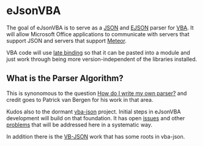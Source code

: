 # eJsonVBA

The goal of eJsonVBA is to serve as a [JSON](http://www.json.org/) and [EJSON](http://stackoverflow.com/questions/23754969/why-does-meteor-use-ejson-and-not-bson-directly) parser for [VBA](http://msdn.microsoft.com/en-us/library/office/gg264383(v=office.15).aspx). It will allow Microsoft Office applications to communicate with servers that support JSON and servers that support [Meteor](https://www.meteor.com/).

VBA code will use [late binding](http://excelmatters.com/2013/09/23/vba-references-and-early-binding-vs-late-binding/) so that it can be pasted into a module and just work through being more version-independent of the libraries installed.

## What is the Parser Algorithm?

This is synonomous to the question [How do I write my own parser?](http://techblog.procurios.nl/k/n618/news/view/14605/14863/how-do-i-write-my-own-parser-(for-json).html?pageNr=3#thread_339) and credit goes to Patrick van Bergen for his work in that area.

Kudos also to the dormant [vba-json](https://code.google.com/p/vba-json/) project. Initial steps in eJsonVBA development will build on that foundation. It has open [issues](http://code.google.com/p/vba-json/issues/list) and other [problems](http://stackoverflow.com/questions/5773683/excel-vba-parsed-json-object-loop/19359035#19359035) that will be addressed here in a systematic way.

In addition there is the [VB-JSON](http://www.ediy.co.nz/vbjson-json-parser-library-in-vb6-xidc55680.html) work that has some roots in vba-json.




